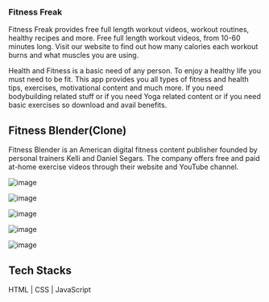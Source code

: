 ### Fitness Freak
Fitness Freak provides free full length workout videos, workout routines, healthy recipes and more. Free full length workout videos, from 10-60 minutes long. Visit our website to find out how many calories each workout burns and what muscles you are using. 

Health and Fitness is a basic need of any person. To enjoy a healthy life you must need to be fit. This app provides you all types of fitness and health tips, exercises, motivational content and much more. If you need bodybuilding related stuff or if you need Yoga related content or if you need basic exercises so download and avail benefits.

## Fitness Blender(Clone)
Fitness Blender is an American digital fitness content publisher founded by personal trainers Kelli and Daniel Segars. The company offers free and paid at-home exercise videos through their website and YouTube channel.

![image](https://github.com/anagpure28/romantic-string-9527/assets/92313981/7c49095e-1da9-4cb2-a747-6f5582c65967)

![image](https://github.com/anagpure28/romantic-string-9527/assets/92313981/0514d121-530b-4619-900a-8c8b3f8cf6af)

![image](https://github.com/anagpure28/romantic-string-9527/assets/92313981/3b7c97ef-5748-4fe7-becd-e7ec2e653486)

![image](https://github.com/anagpure28/romantic-string-9527/assets/92313981/df007ac6-b92b-462d-be16-cac8ea54add0)

![image](https://github.com/anagpure28/romantic-string-9527/assets/92313981/b55230df-3375-482a-8eba-5664bbc98341)

## Tech Stacks
HTML | CSS | JavaScript
